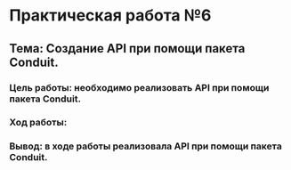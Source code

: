 # Практическая работа №6
## Тема: Создание API при помощи пакета Conduit.
### Цель работы: необходимо реализовать API при помощи пакета Conduit. 

### Ход работы:

### Вывод: в ходе работы реализовала API при помощи пакета Conduit.
